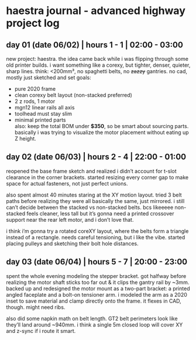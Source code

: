 # haestra journal - advanced highway project log

## day 01 (date 06/02) | hours 1 - 1 | 02:00 - 03:00
new project: haestra. the idea came back while i was flipping through some old printer builds. i want something like a corexy, but tighter, denser, quieter, sharp lines. think: <200mm³, no spaghetti belts, no ~~~~zazzy~~~~ gantries.
no cad, mostly just sketched and set goals:
- pure 2020 frame  
- clean corexy belt layout (non-stacked preferred)  
- 2 z rods, 1 motor  
- mgn12 linear rails all axis  
- toolhead must stay slim  
- minimal printed parts  
also: keep the total BOM under **$350**, so be smart about sourcing parts. 
basically i was trying to visualize the motor placement without eating up Z height.

## day 02 (date 06/03) | hours 2 - 4 | 22:00 - 01:00

reopened the base frame sketch and realized i didn’t account for t-slot clearance in the corner brackets. started resizing every corner gap to make space for actual fasteners, not just perfect unions.

also spent almost 40 minutes staring at the XY motion layout. tried 3 belt paths before realizing they were all basically the same, just mirrored. i still can’t decide between the stacked vs non-stacked belts. bcs likeeeee non-stacked feels cleaner, less tall but it’s gonna need a printed crossover support near the rear left motor, and i don’t love that.

i think i’m gonna try a rotated coreXY layout, where the belts form a triangle instead of a rectangle. needs careful tensioning, but i like the vibe. started placing pulleys and sketching their bolt hole distances.

## day 03 (date 06/04) | hours 5 - 7 | 20:00 - 23:00
spent the whole evening modeling the stepper bracket. got halfway before realizing the motor shaft sticks too far out & it clips the gantry rail by ~3mm.
backed up and redesigned the motor mount as a two-part bracket: a printed angled faceplate and a bolt-on tensioner arm. i modeled the arm as a 2020 inset to save material and clamp directly onto the frame. it flexes in CAD, though. might need ribs.

also did some napkin math on belt length. GT2 belt perimeters look like they’ll land around ~940mm. i think a single 5m closed loop will cover XY and z-sync if i route it smart.
